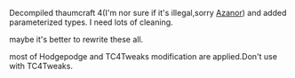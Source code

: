 Decompiled thaumcraft 4(I'm nor sure if it's illegal,sorry [Azanor](https://github.com/Azanor/thaumcraft-beta)) and added parameterized types.
I need lots of cleaning.

maybe it's better to rewrite these all.

most of Hodgepodge and TC4Tweaks modification are applied.Don't use with TC4Tweaks.
